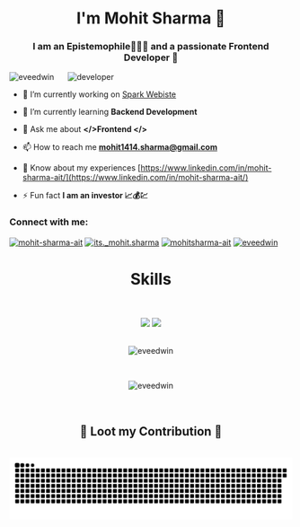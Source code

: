 <h1 align="center">I'm Mohit Sharma 👻</h1>

<h3 align="center">I am an Epistemophile💞🫶🏻 and a passionate Frontend Developer 🫠</h3>
<img align="right" alt="developer" width="400" src="https://mir-s3-cdn-cf.behance.net/project_modules/hd/06f21a161921919.63cd7887d0a70.gif">
<p align="left"> <img src="https://komarev.com/ghpvc/?username=eveedwin&label=Profile%20views&color=0e75b6&style=flat" alt="eveedwin" /> </p>

- 🔭 I’m currently working on [Spark Webiste](https://github.com/EveEdwin/Spark2024-25)

- 🌱 I’m currently learning **Backend Development**

- 💬 Ask me about **</>Frontend </>**

- 📫 How to reach me **mohit1414.sharma@gmail.com**

- 📄 Know about my experiences [https://www.linkedin.com/in/mohit-sharma-ait/](https://www.linkedin.com/in/mohit-sharma-ait/)

- ⚡ Fun fact **I am an investor 📈💰💹**

<h3 align="left">Connect with me:</h3>
<p align="left">
<a href="https://linkedin.com/in/mohit-sharma-ait" target="blank"><img align="center" src="https://raw.githubusercontent.com/rahuldkjain/github-profile-readme-generator/master/src/images/icons/Social/linked-in-alt.svg" alt="mohit-sharma-ait" height="30" width="40" /></a>
<a href="https://instagram.com/its._mohit.sharma" target="blank"><img align="center" src="https://raw.githubusercontent.com/rahuldkjain/github-profile-readme-generator/master/src/images/icons/Social/instagram.svg" alt="its._mohit.sharma" height="30" width="40" /></a>
<a href="https://www.youtube.com/c/mohitsharma-ait" target="blank"><img align="center" src="https://raw.githubusercontent.com/rahuldkjain/github-profile-readme-generator/master/src/images/icons/Social/youtube.svg" alt="mohitsharma-ait" height="30" width="40" /></a>
<a href="https://codeforces.com/profile/eveedwin" target="blank"><img align="center" src="https://raw.githubusercontent.com/rahuldkjain/github-profile-readme-generator/master/src/images/icons/Social/codeforces.svg" alt="eveedwin" height="30" width="40" /></a>
</p>

<h1 align="center">Skills</h1>
<br/><br/>
 <div align="center">
    <img src="https://skillicons.dev/icons?i=react,bootstrap,mui,html,css,vscode,github,figma,tailwind,git,cpp" />
    <img src="https://skillicons.dev/icons?i=nodejs,python,javascript,typescript,express,react,firebase,mongodb,nextjs,mysql,nodejs,redux,aws" /><br/><br/>
</div>

<div align="center">
<p><img  src="https://github-readme-stats.vercel.app/api/top-langs?username=eveedwin&show_icons=true&locale=en&layout=compact" alt="eveedwin" /></p><br/>
<p><img  src="https://github-readme-streak-stats.herokuapp.com/?user=eveedwin&" alt="eveedwin" /></p><br/>
</div>
<div align="center">

 
  <h2>🐍 Loot my Contribution 🐍</h2>
  <br/>
  <img alt="snake eating my contributions" src="https://raw.githubusercontent.com/RITIKGITHUB18/RITIKGITHUB18/output/github-contribution-grid-snake.svg" />
  
  <br/><br/>
</div>
